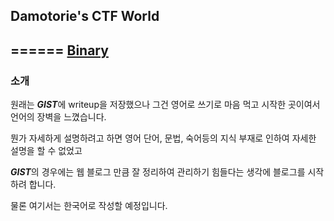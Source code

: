 ## Damotorie's CTF World
======
[Binary](/blob/master/CTF/Binary/babypwn.md)
------
### 소개 

원래는 ***GIST***에 writeup을 저장했으나 그건 영어로 쓰기로 마음 먹고 시작한 곳이여서 언어의 장벽을 느꼈습니다.  

뭔가 자세하게 설명하려고 하면 영어 단어, 문법, 숙어등의 지식 부재로 인하여 자세한 설명을 할 수 없었고  

***GIST***의 경우에는 웹 블로그 만큼 잘 정리하여 관리하기 힘들다는 생각에 블로그를 시작하려 합니다.

물론 여기서는 한국어로 작성할 예정입니다.


